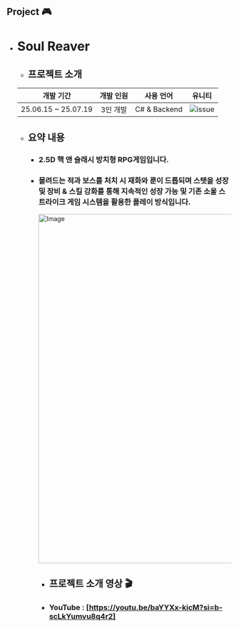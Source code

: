 ## Project 🎮
- # Soul Reaver
  - ## 프로젝트 소개
  |개발 기간|개발 인원|사용 언어|유니티|
  |:---:|:---:|:---:|:---:|
  |25.06.15 ~ 25.07.19|3인 개발|C# & Backend|![issue](https://img.shields.io/badge/unity-6000.0.37f1-blue)|
  - ## 요약 내용
    - ### 2.5D 핵 앤 슬래시 방치형 RPG게임입니다.
    - ### 몰려드는 적과 보스를 처치 시 재화와 룬이 드롭되며 스탯을 성장 및 장비 & 스킬 강화를 통해 지속적인 성장 가능 및 기존 소울 스트라이크 게임 시스템을 활용한 플레이 방식입니다. 
        <img width="720" height="783" alt="Image" src="https://github.com/user-attachments/assets/1333ff9f-4a94-4d96-9e3a-80506881751d" />
      
       - ## 프로젝트 소개 영상 🎬
      - ### YouTube : [https://youtu.be/baYYXx-kicM?si=b-scLkYumvu8q4r2]
